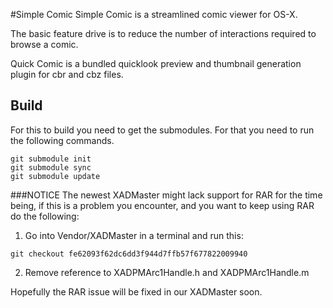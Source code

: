 #Simple Comic
Simple Comic is a streamlined comic viewer for OS-X.

The basic feature drive is to reduce the number of interactions required to browse a comic.

Quick Comic is a bundled quicklook preview and thumbnail generation plugin for cbr and cbz files.

## Build

For this to build you need to get the submodules. For that you need to run the following commands.

```
git submodule init
git submodule sync
git submodule update
```

###NOTICE
The newest XADMaster might lack support for RAR for the time being, if this is a problem you encounter, and you want to keep using RAR do the following:

1. Go into Vendor/XADMaster in a terminal and run this: 
```
git checkout fe62093f62dc6dd3f944d7ffb57f677822009940
```
2. Remove reference to XADPMArc1Handle.h and XADPMArc1Handle.m

Hopefully the RAR issue will be fixed in our XADMaster soon.